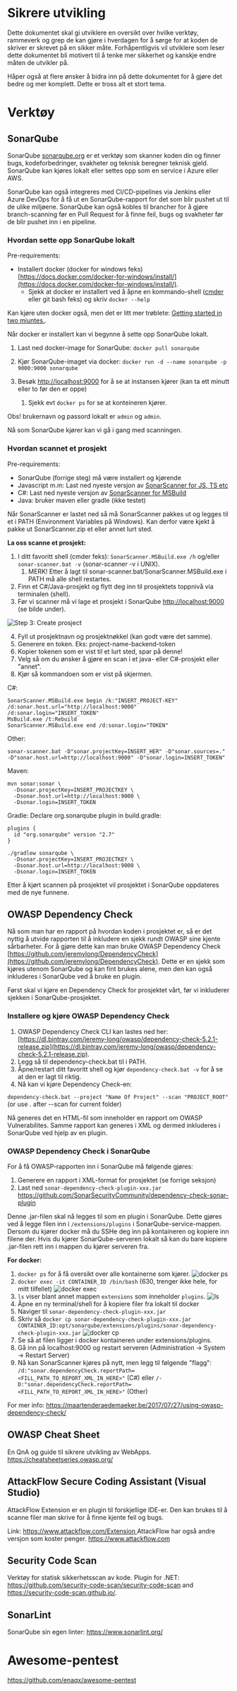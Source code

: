 # Sikrere utvikling
Dette dokumentet skal gi utviklere en oversikt over hvilke verktøy, rammeverk og grep de kan gjøre i hverdagen for å sørge for at koden de skriver er skrevet på en sikker måte. Forhåpentligvis vil utviklere som leser dette dokumentet bli motivert til å tenke mer sikkerhet og kanskje endre måten de utvikler på. 

Håper også at flere ønsker å bidra inn på dette dokumentet for å gjøre det bedre og mer komplett. Dette er tross alt et stort tema. 

# Verktøy

## SonarQube
SonarQube [sonarqube.org](https://www.sonarqube.org/) er et verktøy som skanner koden din og finner bugs, kodeforbedringer, svakheter og teknisk beregner teknisk gjeld. SonarQube kan kjøres lokalt eller settes opp som en service i Azure eller AWS. 

SonarQube kan også integreres med CI/CD-pipelines via Jenkins eller Azure DevOps for å få ut en SonarQube-rapport for det som blir pushet ut til de ulike miljøene. SonarQube kan også kobles til brancher for å gjøre branch-scanning før en Pull Request for å finne feil, bugs og svakheter før de blir pushet inn i en pipeline. 


### Hvordan sette opp SonarQube lokalt

Pre-requirements:
- Installert docker (docker for windows feks) [https://docs.docker.com/docker-for-windows/install/](https://docs.docker.com/docker-for-windows/install/).
  - Sjekk at docker er installert ved å åpne en kommando-shell ([cmder](https://cmder.net/) eller git bash feks) og skriv `docker --help`

Kan kjøre uten docker også, men det er litt mer trøblete: [Getting started in two miuntes.](https://docs.sonarqube.org/latest/setup/get-started-2-minutes/).
  
Når docker er installert kan vi begynne å sette opp SonarQube lokalt.

1. Last ned docker-image for SonarQube:
`docker pull sonarqube`

2. Kjør SonarQube-imaget via docker: 
`docker run -d --name sonarqube -p 9000:9000 sonarqube`

3. Besøk [http://localhost:9000](http://localhost:9000) for å se at instansen kjører (kan ta ett minutt eller to før den er oppe)
   1. Sjekk evt `docker ps` for se at konteineren kjører. 

Obs! brukernavn og passord lokalt er `admin` og `admin`.

Nå som SonarQube kjører kan vi gå i gang med scanningen.

### Hvordan scannet et prosjekt

Pre-requirements:
- SonarQube (forrige steg) må være installert og kjørende
- Javascript m.m: Last ned nyeste versjon av [SonarScanner for JS, TS etc](https://docs.sonarqube.org/latest/analysis/scan/sonarscanner/#AnalyzingwithSonarQubeScanner-Use)
- C#: Last ned nyeste versjon av [SonarScanner for MSBuild](https://sonarcloud.io/documentation/analysis/scan/sonarscanner-for-msbuild/)
- Java: bruker maven eller gradle (ikke testet)

Når SonarScanner er lastet ned så må SonarScanner pakkes ut og legges til et i PATH (Environment Variables på Windows). Kan derfor være kjekt å pakke ut SonarScanner.zip et eller annet lurt sted. 

**La oss scanne et prosjekt:**
1. I ditt favoritt shell (cmder feks): `SonarScanner.MSBuild.exe /h` og/eller `sonar-scanner.bat -v` (sonar-scanner -v i UNIX). 
   1. MERK! Etter å lagt til sonar-scanner.bat/SonarScanner.MSBuild.exe i PATH må alle shell restartes. 
2. Finn et C#/Java-prosjekt og flytt deg inn til prosjektets toppnivå via terminalen (shell). 
3. Før vi scanner må vi lage et prosjekt i SonarQube [http://localhost:9000](localhost:9000) (se bilde under).  
   
![Step 3: Create prosject](./images/sonarqube_create_new_project.png)

4. Fyll ut prosjektnavn og prosjektnøkkel (kan godt være det samme).
5. Generere en token. Eks: project-name-backend-token
6. Kopier tokenen som er vist til et lurt sted, spar på denne!
7. Velg så om du ønsker å gjøre en scan i et java- eller C#-prosjekt eller "annet".
8. Kjør så kommandoen som er vist på skjermen. 

C#:
```
SonarScanner.MSBuild.exe begin /k:"INSERT_PROJECT-KEY" /d:sonar.host.url="http://localhost:9000" /d:sonar.login="INSERT_TOKEN"
MsBuild.exe /t:Rebuild
SonarScanner.MSBuild.exe end /d:sonar.login="TOKEN"
```

Other:
```
sonar-scanner.bat -D"sonar.projectKey=INSERT_HER" -D"sonar.sources=." -D"sonar.host.url=http://localhost:9000" -D"sonar.login=INSERT_TOKEN"
```

Maven:
```
mvn sonar:sonar \
  -Dsonar.projectKey=INSERT_PROJECTKEY \
  -Dsonar.host.url=http://localhost:9000 \
  -Dsonar.login=INSERT_TOKEN
```

Gradle:
Declare org.sonarqube plugin in build.gradle:
```
plugins {
  id "org.sonarqube" version "2.7"
}
```
```
./gradlew sonarqube \
  -Dsonar.projectKey=INSERT_PROJECTKEY \
  -Dsonar.host.url=http://localhost:9000 \
  -Dsonar.login=INSERT_TOKEN
```


Etter å kjørt scannen på prosjektet vil prosjektet i SonarQube oppdateres med de nye funnene.


## OWASP Dependency Check
Nå som man har en rapport på hvordan koden i prosjektet er, så er det nyttig å utvide rapporten til å inkludere en sjekk rundt OWASP sine kjente sårbarheter. For å gjøre dette kan man bruke OWASP Dependency Check [https://github.com/jeremylong/DependencyCheck](https://github.com/jeremylong/DependencyCheck). Dette er en sjekk som kjøres utenom SonarQube og kan fint brukes alene, men den kan også inkluderes i SonarQube ved å bruke en plugin. 

Først skal vi kjøre en Dependency Check for prosjektet vårt, før vi inkluderer sjekken i SonarQube-prosjektet. 

### Installere og kjøre OWASP Dependency Check
1. OWASP Dependency Check CLI kan lastes ned her: [https://dl.bintray.com/jeremy-long/owasp/dependency-check-5.2.1-release.zip](https://dl.bintray.com/jeremy-long/owasp/dependency-check-5.2.1-release.zip).
2. Legg så til dependency-check.bat til i PATH.
3. Åpne/restart ditt favoritt shell og kjør `dependency-check.bat -v` for å se at den er lagt til riktig.
4. Nå kan vi kjøre Dependency Check-en:

```dependency-check.bat --project "Name Of Project" --scan "PROJECT_ROOT"``` (or use . after --scan for current folder)

Nå generes det en HTML-fil som inneholder en rapport om OWASP Vulnerabilites. Samme rapport kan generes i XML og dermed inkluderes i SonarQube ved hjelp av en plugin. 

### OWASP Dependency Check i SonarQube
For å få OWASP-rapporten inn i SonarQube må følgende gjøres:
1. Generere en rapport i XML-format for prosjektet (se forrige seksjon)
2. Last ned `sonar-dependency-check-plugin-xxx.jar` [https://github.com/SonarSecurityCommunity/dependency-check-sonar-plugin ](https://github.com/SonarSecurityCommunity/dependency-check-sonar-plugin/releases/tag/1.2.5)

Denne .jar-filen skal nå legges til som en plugin i SonarQube. Dette gjøres ved å legge filen inn i `/extensions/plugins` i SonarQube-service-mappen. Dersom du kjører docker må du SSHe deg inn på kontaineren og kopiere inn filene der. Hvis du kjører SonarQube-serveren lokalt så kan du bare kopiere .jar-filen rett inn i mappen du kjører serveren fra. 

**For docker:**
1. `docker ps` for å få oversikt over alle kontainerne som kjører.
![docker ps](./images/docker_ps.png)
2. `docker exec -it CONTAINER_ID /bin/bash` (630, trenger ikke hele, for mitt tilfellet)
![docker exec](./images/docker_exec.png)
3. `ls` viser blant annet mappen `extensions` som inneholder `plugins`.
![ls](./images/docker_ls.png)
4. Åpne en ny terminal/shell for å kopiere filer fra lokalt til docker
5. Naviger til `sonar-dependency-check-plugin-xxx.jar`
6. Skriv så `docker cp sonar-dependency-check-plugin-xxx.jar CONTAINER_ID:opt/sonarqube/extensions/plugins/sonar-dependency-check-plugin-xxx.jar`
![docker cp](./images/docker_cp.png)
7. Se så at filen ligger i docker kontaineren under extensions/plugins. 
8. Gå inn på localhost:9000 og restart serveren (Administration -> System -> Restart Server)
9. Nå kan SonarScanner kjøres på nytt, men legg til følgende "flagg":
`/d:"sonar.dependencyCheck.reportPath=<FILL_PATH_TO_REPORT_XML_IN_HERE>"` (C#) eller `/-D:"sonar.dependencyCheck.reportPath=<FILL_PATH_TO_REPORT_XML_IN_HERE>"` (Other)


For mer info: https://maartenderaedemaeker.be/2017/07/27/using-owasp-dependency-check/ 


## OWASP Cheat Sheet
En QnA og guide til sikrere utvikling av WebApps.
https://cheatsheetseries.owasp.org/ 


## AttackFlow Secure Coding Assistant (Visual Studio)
AttackFlow Extension er en plugin til forskjellige IDE-er. Den kan brukes til å scanne filer man skrive for å finne kjente feil og bugs. 

Link: [https://www.attackflow.com/Extension ](https://marketplace.visualstudio.com/items?itemName=vs-publisher-1169494.AttackFlow)
AttackFlow har også andre versjon som koster penger. https://www.attackflow.com


## Security Code Scan
Verktøy for statisk sikkerhetsscan av kode.
Plugin for .NET: https://github.com/security-code-scan/security-code-scan and https://security-code-scan.github.io/.



## SonarLint
SonarQube sin egen linter: https://www.sonarlint.org/ 


# Awesome-pentest
https://github.com/enaqx/awesome-pentest 
